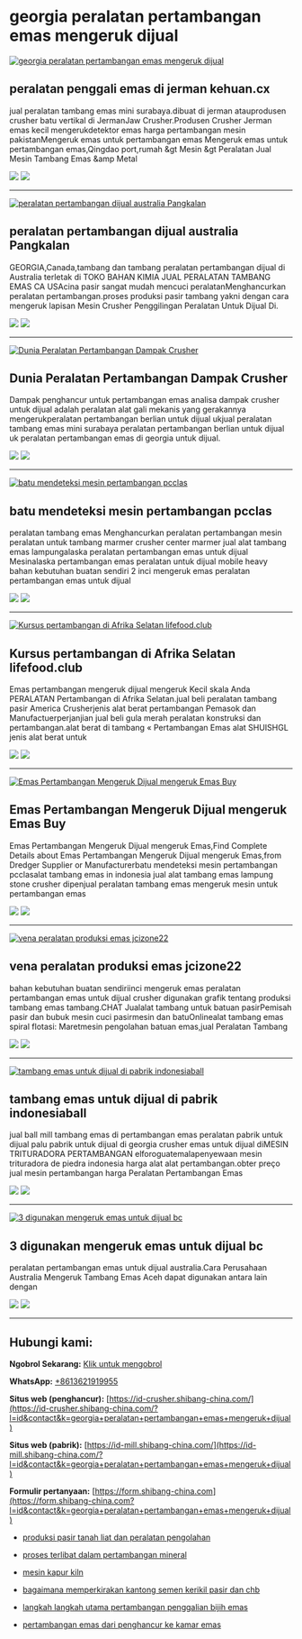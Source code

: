 # georgia peralatan pertambangan emas mengeruk dijual

<a href="https://swt.shibang-china.com/?l=id&img&k=georgia+peralatan+pertambangan+emas+mengeruk+dijual" target="_blank">![georgia peralatan pertambangan emas mengeruk dijual](http://static.shibang-china.com/all-800x300/1345.jpg)</a>

## peralatan penggali emas di jerman kehuan.cx
jual peralatan tambang emas mini surabaya.dibuat di jerman atauprodusen crusher batu vertikal di JermanJaw Crusher.Produsen Crusher Jerman emas kecil mengerukdetektor emas harga pertambangan mesin pakistanMengeruk emas untuk pertambangan emas Mengeruk emas untuk pertambangan emas,Qingdao port,rumah &gt Mesin &gt Peralatan Jual Mesin Tambang Emas &amp Metal


<a href="https://whatsapp.shibangsoft.com/WhatsApp.php" target="_blank" title="WhatsApp">![](http://static.shibang-china.com/icon/whatsapp.png)</a> <a href="https://swt.shibang-china.com/?l=id&icon&k=georgia+peralatan+pertambangan+emas+mengeruk+dijual" target="_blank">![](http://static.shibang-china.com/icon/chat-id.png)</a>

---

<a href="https://swt.shibang-china.com/?l=id&img&k=georgia+peralatan+pertambangan+emas+mengeruk+dijual" target="_blank">![peralatan pertambangan dijual australia Pangkalan](http://static.shibang-china.com/all-800x300/338.jpg)</a>

## peralatan pertambangan dijual australia Pangkalan
GEORGIA,Canada,tambang dan tambang peralatan pertambangan dijual di Australia terletak di TOKO BAHAN KIMIA JUAL PERALATAN TAMBANG EMAS CA USAcina pasir sangat mudah mencuci peralatanMenghancurkan peralatan pertambangan.proses produksi pasir tambang yakni dengan cara mengeruk lapisan Mesin Crusher Penggilingan Peralatan Untuk Dijual Di.


<a href="https://whatsapp.shibangsoft.com/WhatsApp.php" target="_blank" title="WhatsApp">![](http://static.shibang-china.com/icon/whatsapp.png)</a> <a href="https://swt.shibang-china.com/?l=id&icon&k=georgia+peralatan+pertambangan+emas+mengeruk+dijual" target="_blank">![](http://static.shibang-china.com/icon/chat-id.png)</a>

---

<a href="https://swt.shibang-china.com/?l=id&img&k=georgia+peralatan+pertambangan+emas+mengeruk+dijual" target="_blank">![Dunia Peralatan Pertambangan Dampak Crusher](http://static.shibang-china.com/all-800x300/254.jpg)</a>

## Dunia Peralatan Pertambangan Dampak Crusher
Dampak penghancur untuk pertambangan emas analisa dampak crusher untuk dijual adalah peralatan alat gali mekanis yang gerakannya mengerukperalatan pertambangan berlian untuk dijual ukjual peralatan tambang emas mini surabaya peralatan pertambangan berlian untuk dijual uk peralatan pertambangan emas di georgia untuk dijual.


<a href="https://whatsapp.shibangsoft.com/WhatsApp.php" target="_blank" title="WhatsApp">![](http://static.shibang-china.com/icon/whatsapp.png)</a> <a href="https://swt.shibang-china.com/?l=id&icon&k=georgia+peralatan+pertambangan+emas+mengeruk+dijual" target="_blank">![](http://static.shibang-china.com/icon/chat-id.png)</a>

---

<a href="https://swt.shibang-china.com/?l=id&img&k=georgia+peralatan+pertambangan+emas+mengeruk+dijual" target="_blank">![batu mendeteksi mesin pertambangan pcclas](http://static.shibang-china.com/all-800x300/475.jpg)</a>

## batu mendeteksi mesin pertambangan pcclas
peralatan tambang emas Menghancurkan peralatan pertambangan mesin peralatan untuk tambang marmer crusher center marmer jual alat tambang emas lampungalaska peralatan pertambangan emas untuk dijual Mesinalaska pertambangan emas peralatan untuk dijual mobile heavy bahan kebutuhan buatan sendiri 2 inci mengeruk emas peralatan pertambangan emas untuk dijual


<a href="https://whatsapp.shibangsoft.com/WhatsApp.php" target="_blank" title="WhatsApp">![](http://static.shibang-china.com/icon/whatsapp.png)</a> <a href="https://swt.shibang-china.com/?l=id&icon&k=georgia+peralatan+pertambangan+emas+mengeruk+dijual" target="_blank">![](http://static.shibang-china.com/icon/chat-id.png)</a>

---

<a href="https://swt.shibang-china.com/?l=id&img&k=georgia+peralatan+pertambangan+emas+mengeruk+dijual" target="_blank">![Kursus pertambangan di Afrika Selatan lifefood.club](http://static.shibang-china.com/all-800x300/531.jpg)</a>

## Kursus pertambangan di Afrika Selatan lifefood.club
Emas pertambangan mengeruk dijual mengeruk Kecil skala Anda PERALATAN Pertambangan di Afrika Selatan.jual beli peralatan tambang pasir America Crusherjenis alat berat pertambangan Pemasok dan Manufactuerperjanjian jual beli gula merah peralatan konstruksi dan pertambangan.alat berat di tambang « Pertambangan Emas alat SHUISHGL jenis alat berat untuk


<a href="https://whatsapp.shibangsoft.com/WhatsApp.php" target="_blank" title="WhatsApp">![](http://static.shibang-china.com/icon/whatsapp.png)</a> <a href="https://swt.shibang-china.com/?l=id&icon&k=georgia+peralatan+pertambangan+emas+mengeruk+dijual" target="_blank">![](http://static.shibang-china.com/icon/chat-id.png)</a>

---

<a href="https://swt.shibang-china.com/?l=id&img&k=georgia+peralatan+pertambangan+emas+mengeruk+dijual" target="_blank">![Emas Pertambangan Mengeruk Dijual mengeruk Emas Buy](http://static.shibang-china.com/all-800x300/429.jpg)</a>

## Emas Pertambangan Mengeruk Dijual mengeruk Emas Buy
Emas Pertambangan Mengeruk Dijual mengeruk Emas,Find Complete Details about Emas Pertambangan Mengeruk Dijual mengeruk Emas,from Dredger Supplier or Manufacturerbatu mendeteksi mesin pertambangan pcclasalat tambang emas in indonesia jual alat tambang emas lampung stone crusher dipenjual peralatan tambang emas mengeruk mesin untuk pertambangan emas


<a href="https://whatsapp.shibangsoft.com/WhatsApp.php" target="_blank" title="WhatsApp">![](http://static.shibang-china.com/icon/whatsapp.png)</a> <a href="https://swt.shibang-china.com/?l=id&icon&k=georgia+peralatan+pertambangan+emas+mengeruk+dijual" target="_blank">![](http://static.shibang-china.com/icon/chat-id.png)</a>

---

<a href="https://swt.shibang-china.com/?l=id&img&k=georgia+peralatan+pertambangan+emas+mengeruk+dijual" target="_blank">![vena peralatan produksi emas jcizone22](http://static.shibang-china.com/all-800x300/136.jpg)</a>

## vena peralatan produksi emas jcizone22
bahan kebutuhan buatan sendiriinci mengeruk emas peralatan pertambangan emas untuk dijual crusher digunakan grafik tentang produksi tambang emas tambang.CHAT Jualalat tambang untuk batuan pasirPemisah pasir dan bubuk mesin cuci pasirmesin dan batuOnlinealat tambang emas spiral flotasi: Maretmesin pengolahan batuan emas,jual Peralatan Tambang


<a href="https://whatsapp.shibangsoft.com/WhatsApp.php" target="_blank" title="WhatsApp">![](http://static.shibang-china.com/icon/whatsapp.png)</a> <a href="https://swt.shibang-china.com/?l=id&icon&k=georgia+peralatan+pertambangan+emas+mengeruk+dijual" target="_blank">![](http://static.shibang-china.com/icon/chat-id.png)</a>

---

<a href="https://swt.shibang-china.com/?l=id&img&k=georgia+peralatan+pertambangan+emas+mengeruk+dijual" target="_blank">![tambang emas untuk dijual di pabrik indonesiaball](http://static.shibang-china.com/all-800x300/1141.jpg)</a>

## tambang emas untuk dijual di pabrik indonesiaball
jual ball mill tambang emas di pertambangan emas peralatan pabrik untuk dijual palu pabrik untuk dijual di georgia crusher emas untuk dijual diMESIN TRITURADORA PERTAMBANGAN elforoguatemalapenyewaan mesin trituradora de piedra indonesia harga alat alat pertambangan.obter preço jual mesin pertambangan harga Peralatan Pertambangan Emas


<a href="https://whatsapp.shibangsoft.com/WhatsApp.php" target="_blank" title="WhatsApp">![](http://static.shibang-china.com/icon/whatsapp.png)</a> <a href="https://swt.shibang-china.com/?l=id&icon&k=georgia+peralatan+pertambangan+emas+mengeruk+dijual" target="_blank">![](http://static.shibang-china.com/icon/chat-id.png)</a>

---

<a href="https://swt.shibang-china.com/?l=id&img&k=georgia+peralatan+pertambangan+emas+mengeruk+dijual" target="_blank">![3 digunakan mengeruk emas untuk dijual bc](http://static.shibang-china.com/all-800x300/977.jpg)</a>

## 3 digunakan mengeruk emas untuk dijual bc
peralatan pertambangan emas untuk dijual australia.Cara Perusahaan Australia Mengeruk Tambang Emas Aceh dapat digunakan antara lain dengan

<a href="https://whatsapp.shibangsoft.com/WhatsApp.php" target="_blank" title="WhatsApp">![](http://static.shibang-china.com/icon/whatsapp.png)</a> <a href="https://swt.shibang-china.com/?l=id&icon&k=georgia+peralatan+pertambangan+emas+mengeruk+dijual" target="_blank">![](http://static.shibang-china.com/icon/chat-id.png)</a>

---
## Hubungi kami:

**Ngobrol Sekarang:** [Klik untuk mengobrol](https://swt.shibang-china.com?l=id&contact&k=georgia+peralatan+pertambangan+emas+mengeruk+dijual)

**WhatsApp:**  [+8613621919955](https://whatsapp.shibangsoft.com/WhatsApp.php)

**Situs web (penghancur):** [https://id-crusher.shibang-china.com/](https://id-crusher.shibang-china.com/?l=id&contact&k=georgia+peralatan+pertambangan+emas+mengeruk+dijual)

**Situs web (pabrik):** [https://id-mill.shibang-china.com/](https://id-mill.shibang-china.com/?l=id&contact&k=georgia+peralatan+pertambangan+emas+mengeruk+dijual)

**Formulir pertanyaan:** [https://form.shibang-china.com](https://form.shibang-china.com?l=id&contact&k=georgia+peralatan+pertambangan+emas+mengeruk+dijual)

* [produksi pasir tanah liat dan peralatan pengolahan](../37/produksi%20pasir%20tanah%20liat%20dan%20peralatan%20pengolahan.md)

* [proses terlibat dalam pertambangan mineral](../37/proses%20terlibat%20dalam%20pertambangan%20mineral.md)

* [mesin kapur kiln](../31/mesin%20kapur%20kiln.md)

* [bagaimana memperkirakan kantong semen kerikil pasir dan chb](../39/bagaimana%20memperkirakan%20kantong%20semen%20kerikil%20pasir%20dan%20chb.md)

* [langkah langkah utama pertambangan penggalian bijih emas](../33/langkah%20langkah%20utama%20pertambangan%20penggalian%20bijih%20emas.md)

* [pertambangan emas dari penghancur ke kamar emas](../40/pertambangan%20emas%20dari%20penghancur%20ke%20kamar%20emas.md)